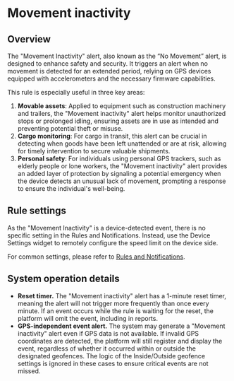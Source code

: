# Movement inactivity

## Overview

The "Movement Inactivity" alert, also known as the “No Movement” alert, is designed to enhance safety and security. It triggers an alert when no movement is detected for an extended period, relying on GPS devices equipped with accelerometers and the necessary firmware capabilities.

This rule is especially useful in three key areas:

1. **Movable assets**: Applied to equipment such as construction machinery and trailers, the "Movement inactivity" alert helps monitor unauthorized stops or prolonged idling, ensuring assets are in use as intended and preventing potential theft or misuse.
2. **Cargo monitoring**: For cargo in transit, this alert can be crucial in detecting when goods have been left unattended or are at risk, allowing for timely intervention to secure valuable shipments.
3. **Personal safety**: For individuals using personal GPS trackers, such as elderly people or lone workers, the "Movement inactivity" alert provides an added layer of protection by signaling a potential emergency when the device detects an unusual lack of movement, prompting a response to ensure the individual's well-being.

## Rule settings

As the "Movement Inactivity" is a device-detected event, there is no specific setting in the Rules and Notifications. Instead, use the Device Settings widget to remotely configure the speed limit on the device side.

For common settings, please refer to [Rules and Notifications](../../).

## System operation details

* **Reset timer.** The "Movement inactivity" alert has a 1-minute reset timer, meaning the alert will not trigger more frequently than once every minute. If an event occurs while the rule is waiting for the reset, the platform will omit the event, including in reports.
* **GPS-independent event alert.** The system may generate a "Movement inactivity" alert even if GPS data is not available. If invalid GPS coordinates are detected, the platform will still register and display the event, regardless of whether it occurred within or outside the designated geofences. The logic of the Inside/Outside geofence settings is ignored in these cases to ensure critical events are not missed.
